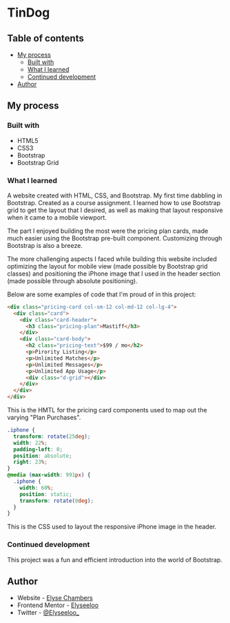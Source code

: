 
# TinDog

## Table of contents

- [My process](#my-process)
  - [Built with](#built-with)
  - [What I learned](#what-i-learned)
  - [Continued development](#continued-development)
- [Author](#author)

## My process

### Built with

- HTML5
- CSS3
- Bootstrap
- Bootstrap Grid

### What I learned

A website created with HTML, CSS, and Bootstrap. My first time dabbling in Bootstrap. Created as a course assignment. I learned how to use Bootstrap grid to get the layout that I desired, as well as making that layout responsive when it came to a mobile viewport.

The part I enjoyed building the most were the pricing plan cards, made much easier using the Bootstrap pre-built component. Customizing through Bootstrap is also a breeze.

The more challenging aspects I faced while building this website included optimizing the layout for mobile view (made possible by Bootstrap grid classes) and positioning the iPhone image that I used in the header section (made possible through absolute positioning).

Below are some examples of code that I'm proud of in this project:

```html
<div class="pricing-card col-sm-12 col-md-12 col-lg-4">
  <div class="card">
    <div class="card-header">
      <h3 class="pricing-plan">Mastiff</h3>
    </div>
    <div class="card-body">
      <h2 class="pricing-text">$99 / mo</h2>
      <p>Pirority Listing</p>
      <p>Unlimited Matches</p>
      <p>Unlimited Messages</p>
      <p>Unlimited App Usage</p>
      <div class="d-grid"></div>
    </div>
  </div>
</div>
```

This is the HMTL for the pricing card components used to map out the varying "Plan Purchases".

```css
.iphone {
  transform: rotate(25deg);
  width: 22%;
  padding-left: 0;
  position: absolute;
  right: 23%;
}
@media (max-width: 991px) {
  .iphone {
    width: 60%;
    position: static;
    transform: rotate(0deg);
  }
}
```

This is the CSS used to layout the responsive iPhone image in the header.

### Continued development

This project was a fun and efficient introduction into the world of Bootstrap.

## Author

- Website - [Elyse Chambers](https:/diaryofelyse.com)
- Frontend Mentor - [Elyseeloo](https://www.frontendmentor.io/profile/Elyseeloo)
- Twitter - [@Elyseeloo\_](https://www.twitter.com/elyseeloo_)
